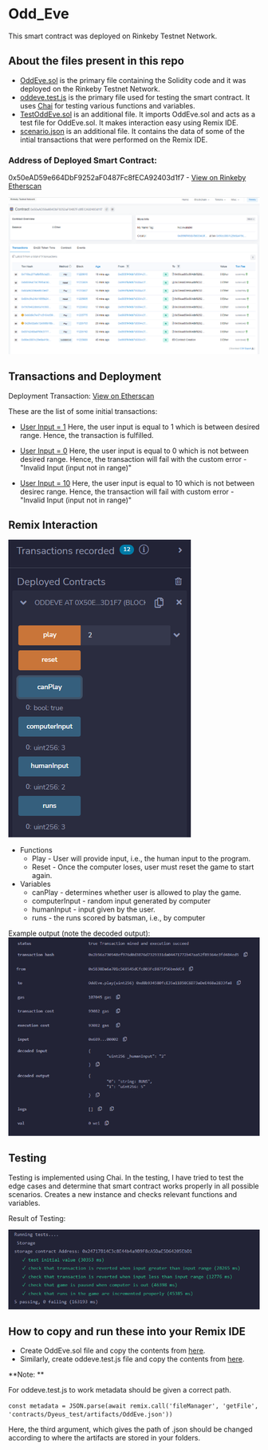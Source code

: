 # Odd_Eve
This smart contract was deployed on Rinkeby Testnet Network.

## About the files present in this repo
 - [OddEve.sol](https://github.com/pps-19012/Odd_Eve/blob/main/OddEve.sol) is the primary file containing the Solidity code and it was deployed on the Rinkeby Testnet Network.
 - [oddeve.test.js](https://github.com/pps-19012/Odd_Eve/blob/main/oddeve.test.js) is the primary file used for testing the smart contract. It uses [Chai](https://www.chaijs.com/) for testing various functions and variables.
 - [TestOddEve.sol](https://github.com/pps-19012/Odd_Eve/blob/main/TestOddEve.sol) is an additional file. It imports OddEve.sol and acts as a test file for OddEve.sol. It makes interaction easy using Remix IDE.
 - [scenario.json](https://github.com/pps-19012/Odd_Eve/blob/main/scenario.json) is an additional file. It contains the data of some of the intial transactions that were performed on the Remix IDE.

### Address of Deployed Smart Contract:
0x50eAD59e664DbF9252aF0487Fc8fECA92403d1f7 - [View on Rinkeby Etherscan](https://rinkeby.etherscan.io/address/0x50eAD59e664DbF9252aF0487Fc8fECA92403d1f7)

![transactions](https://github.com/pps-19012/Odd_Eve/blob/main/transactions.png)

## Transactions and Deployment
Deployment Transaction: [View on Etherscan](https://rinkeby.etherscan.io/tx/0x90ec0851c29e8a419cb0052e0bb82b793b1ad32a9a591bfe5da127521d6b63c4) 

These are the list of some initial transactions:
- [User Input = 1](https://rinkeby.etherscan.io/tx/0x037e240baf769c3777866b5bea0a7bac4969548b036be10a2275f35b956085b8)
Here, the user input is equal to 1 which is between desired range. Hence, the transaction is fulfilled.

- [User Input = 0](https://rinkeby.etherscan.io/tx/0x28e02a0c12e508b18b25e92422c1b12f8cbdb6a26283f1523a0095a55f0e1047)
Here, the user input is equal to 0 which is not between desired range. Hence, the transaction will fail with the custom error - "Invalid Input (input not in range)"

- [User Input = 10](https://rinkeby.etherscan.io/tx/0xb0d9c7e471c5104cf39eed1a0324c861a934a012d6816cdefa2a00eb269e5640)
Here, the user input is equal to 10 which is not between desirec range. Hence, the transaction will fail with custom error - "Invalid Input (input not in range)"

## Remix Interaction

![remix ui](https://github.com/pps-19012/Odd_Eve/blob/main/remixui.png)

- Functions
  - Play - User will provide input, i.e., the human input to the program.
  - Reset - Once the computer loses, user must reset the game to start again.
- Variables
  - canPlay - determines whether user is allowed to play the game.
  - computerInput - random input generated by computer
  - humanInput - input given by the user.
  - runs - the runs scored by batsman, i.e., by computer
 
 Example output (note the decoded output):
 ![output](https://github.com/pps-19012/Odd_Eve/blob/main/output.png)

## Testing

Testing is implemented using Chai. In the testing, I have tried to test the edge cases and determine that smart contract works properly in all possible scenarios. Creates a new instance and checks relevant functions and variables.

Result of Testing:

![test](https://github.com/pps-19012/Odd_Eve/blob/main/test.png)


## How to copy and run these into your Remix IDE

- Create OddEve.sol file and copy the contents from [here](https://github.com/pps-19012/Odd_Eve/blob/main/OddEve.sol).
- Similarly, create oddeve.test.js file and copy the contents from [here](https://github.com/pps-19012/Odd_Eve/blob/main/oddeve.test.js).

**Note: **

For oddeve.test.js to work metadata should be given a correct path.

```const metadata = JSON.parse(await remix.call('fileManager', 'getFile', 'contracts/Dyeus_test/artifacts/OddEve.json'))```

Here, the third argument, which gives the path of .json should be changed according to where the artifacts are stored in your folders.
